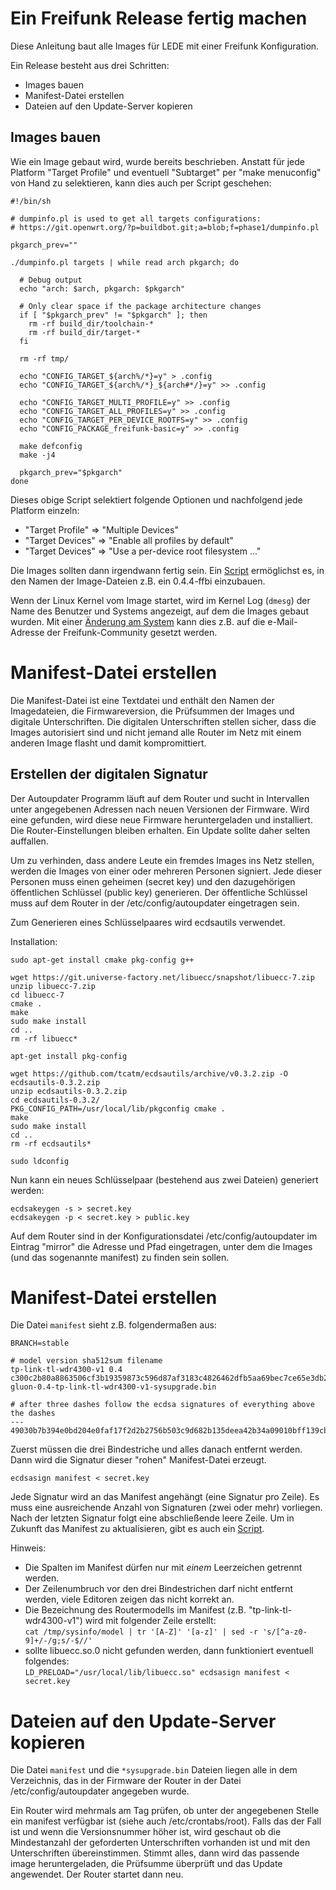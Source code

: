 # Ein Freifunk Release fertig machen

Diese Anleitung baut alle Images für LEDE mit einer Freifunk Konfiguration.

Ein Release besteht aus drei Schritten:
 * Images bauen
 * Manifest-Datei erstellen
 * Dateien auf den Update-Server kopieren

## Images bauen

Wie ein Image gebaut wird, wurde bereits beschrieben. Anstatt für jede Platform "Target Profile" und eventuell "Subtarget"
per "make menuconfig" von Hand zu selektieren, kann dies auch per Script geschehen:


```
#!/bin/sh

# dumpinfo.pl is used to get all targets configurations:
# https://git.openwrt.org/?p=buildbot.git;a=blob;f=phase1/dumpinfo.pl

pkgarch_prev=""

./dumpinfo.pl targets | while read arch pkgarch; do

  # Debug output
  echo "arch: $arch, pkgarch: $pkgarch"

  # Only clear space if the package architecture changes
  if [ "$pkgarch_prev" != "$pkgarch" ]; then
    rm -rf build_dir/toolchain-*
    rm -rf build_dir/target-*
  fi

  rm -rf tmp/

  echo "CONFIG_TARGET_${arch%/*}=y" > .config
  echo "CONFIG_TARGET_${arch%/*}_${arch#*/}=y" >> .config

  echo "CONFIG_TARGET_MULTI_PROFILE=y" >> .config
  echo "CONFIG_TARGET_ALL_PROFILES=y" >> .config
  echo "CONFIG_TARGET_PER_DEVICE_ROOTFS=y" >> .config
  echo "CONFIG_PACKAGE_freifunk-basic=y" >> .config

  make defconfig
  make -j4

  pkgarch_prev="$pkgarch"
done
```

Dieses obige Script selektiert folgende Optionen und nachfolgend jede Platform einzeln:

 * "Target Profile" => "Multiple Devices"
 * "Target Devices" =>  "Enable all profiles by default" 
 * "Target Devices" => "Use a per-device root filesystem ..."

Die Images sollten dann irgendwann fertig sein.
Ein [Script](release_rename_images.sh) ermöglichst es, in den Namen der Image-Dateien z.B. ein 0.4.4-ffbi einzubauen.

Wenn der Linux Kernel vom Image startet, wird im Kernel Log (`dmesg`) der Name des Benutzer und Systems angezeigt, auf dem die Images
gebaut wurden. Mit einer [Änderung am System](kernel_email.md) kann dies z.B. auf die e-Mail-Adresse der Freifunk-Community gesetzt werden.


# Manifest-Datei erstellen

Die Manifest-Datei ist eine Textdatei und enthält den Namen der Imagedateien, die Firmwareversion, die Prüfsummen der Images
und digitale Unterschriften. Die digitalen Unterschriften stellen sicher, dass die Images autorisiert sind und nicht jemand
alle Router im Netz mit einem anderen Image flasht und damit kompromittiert.

## Erstellen der digitalen Signatur

Der Autoupdater Programm läuft auf dem Router und sucht in Intervallen unter angegebenen Adressen nach neuen Versionen der Firmware.
Wird eine gefunden, wird diese neue Firmware heruntergeladen und installiert. Die Router-Einstellungen bleiben erhalten. Ein Update sollte daher selten auffallen.

Um zu verhinden, dass andere Leute ein fremdes Images ins Netz stellen, werden die Images von einer oder mehreren Personen signiert.
Jede dieser Personen muss einen geheimen (secret key) und den dazugehörigen öffentlichen Schlüssel (public key) generieren.
Der öffentliche Schlüssel muss auf dem Router in der /etc/config/autoupdater eingetragen sein.

Zum Generieren eines Schlüsselpaares wird ecdsautils verwendet.

Installation:
```
sudo apt-get install cmake pkg-config g++

wget https://git.universe-factory.net/libuecc/snapshot/libuecc-7.zip
unzip libuecc-7.zip
cd libuecc-7
cmake .
make
sudo make install
cd ..
rm -rf libuecc*

apt-get install pkg-config

wget https://github.com/tcatm/ecdsautils/archive/v0.3.2.zip -O ecdsautils-0.3.2.zip
unzip ecdsautils-0.3.2.zip
cd ecdsautils-0.3.2/
PKG_CONFIG_PATH=/usr/local/lib/pkgconfig cmake .
make
sudo make install
cd ..
rm -rf ecdsautils*

sudo ldconfig
```

Nun kann ein neues Schlüsselpaar (bestehend aus zwei Dateien) generiert werden:
```
ecdsakeygen -s > secret.key
ecdsakeygen -p < secret.key > public.key
```

Auf dem Router sind in der Konfigurationsdatei /etc/config/autoupdater im Eintrag "mirror" die Adresse und Pfad eingetragen, unter dem die Images (und das sogenannte manifest) zu finden sein sollen.

# Manifest-Datei erstellen

Die Datei `manifest` sieht z.B. folgendermaßen aus:

```
BRANCH=stable

# model version sha512sum filename
tp-link-tl-wdr4300-v1 0.4 c300c2b80a8863506cf3b19359873c596d87af3183c4826462dfb5aa69bec7ce65e3db23a9f6f779fd0f3cc50db5d57070c2b62942abf4fb0e08ae4cb48191a0 gluon-0.4-tp-link-tl-wdr4300-v1-sysupgrade.bin

# after three dashes follow the ecdsa signatures of everything above the dashes
---
49030b7b394e0bd204e0faf17f2d2b2756b503c9d682b135deea42b34a09010bff139cbf7513be3f9f8aae126b7f6ff3a7bfe862a798eae9b005d75abbba770a
```
Zuerst müssen die drei Bindestriche und alles danach entfernt werden. Dann wird die Signatur dieser "rohen" Manifest-Datei erzeugt.

```
ecdsasign manifest < secret.key
```

Jede Signatur wird an das Manifest angehängt (eine Signatur pro Zeile).
Es muss eine ausreichende Anzahl von Signaturen (zwei oder mehr) vorliegen.
Nach der letzten Signatur folgt eine abschließende leere Zeile.
Um in Zukunft das Manifest zu aktualisieren, gibt es auch ein [Script](release_update_manifest.sh).

Hinweis:
 * Die Spalten im Manifest dürfen nur mit *einem* Leerzeichen getrennt werden.
 * Der Zeilenumbruch vor den drei Bindestrichen darf nicht entfernt werden, viele Editoren zeigen das nicht korrekt an.
 * Die Bezeichnung des Routermodells im Manifest (z.B. "tp-link-tl-wdr4300-v1") wird mit folgender Zeile erstellt:  
   ```cat /tmp/sysinfo/model | tr '[A-Z]' '[a-z]' | sed -r 's/[^a-z0-9]+/-/g;s/-$//'```
 * sollte libuecc.so.0 nicht gefunden werden, dann funktioniert eventuell folgendes:  
   ```LD_PRELOAD="/usr/local/lib/libuecc.so" ecdsasign manifest < secret.key```

# Dateien auf den Update-Server kopieren

Die Datei `manifest` und die `*sysupgrade.bin` Dateien liegen alle in dem Verzeichnis,
das in der Firmware der Router in der Datei /etc/config/autoupdater angegeben wurde.

Ein Router wird mehrmals am Tag prüfen, ob unter der angegebenen Stelle ein manifest
verfügbar ist (siehe auch /etc/crontabs/root). Falls das der Fall ist und wenn die Versionsnummer höher ist, wird geschaut ob die Mindestanzahl
der geforderten Unterschriften vorhanden ist und mit den Unterschriften übereinstimmen. Stimmt alles, dann wird das passende image heruntergeladen,
die Prüfsumme überprüft und das Update angewendet. Der Router startet dann neu.
